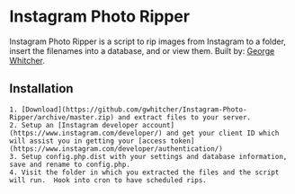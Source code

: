 # Instagram Photo Ripper

Instagram Photo Ripper is a script to rip images from Instagram to a folder, insert the filenames into a database, and or view them. Built by: [George Whitcher](http://georgewhitcher.com).
    
## Installation

    1. [Download](https://github.com/gwhitcher/Instagram-Photo-Ripper/archive/master.zip) and extract files to your server.
    2. Setup an [Instagram developer account](https://www.instagram.com/developer/) and get your client ID which will assist you in getting your [access token](https://www.instagram.com/developer/authentication/)
    3. Setup config.php.dist with your settings and database information, save and rename to config.php.
    4. Visit the folder in which you extracted the files and the script will run.  Hook into cron to have scheduled rips.